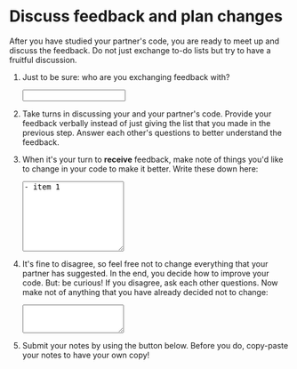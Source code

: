 # Discuss feedback and plan changes

After you have studied your partner's code, you are ready to meet up and discuss the feedback. Do not just exchange to-do lists but try to have a fruitful discussion.

1.  Just to be sure: who are you exchanging feedback with?

    <input name="form[partner]" type="text" required>

2.  Take turns in discussing your and your partner's code. Provide your feedback verbally instead of just giving the list that you made in the previous step. Answer each other's questions to better understand the feedback.

3.  When it's your turn to **receive** feedback, make note of things you'd like to change in your code to make it better. Write these down here:

    <textarea name="form[todo_list]" rows="8" markdown="0" required>- item 1</textarea>

4.  It's fine to disagree, so feel free not to change everything that your partner has suggested. In the end, you decide how to improve your code. But: be curious! If you disagree, ask each other questions. Now make not of anything that you have already decided not to change:

    <textarea name="form[not_changed]" rows="3" required></textarea>

5.  Submit your notes by using the button below. Before you do, copy-paste your notes to have your own copy!
